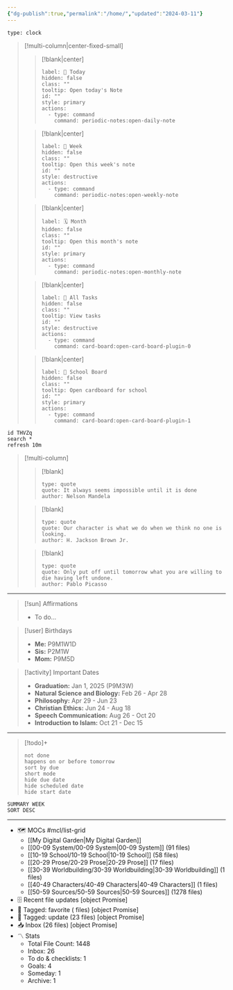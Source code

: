 ```yaml
---
{"dg-publish":true,"permalink":"/home/","updated":"2024-03-11"}
---
```



```widgets
type: clock
```

> [!multi-column|center-fixed-small]
> 
> > [!blank|center]
> > ```meta-bind-button
> > label: 🌻 Today
> > hidden: false
> > class: ""
> > tooltip: Open today's Note
> > id: ""
> > style: primary
> > actions:
> >   - type: command
> >     command: periodic-notes:open-daily-note
> 
> > [!blank|center]
> > ```meta-bind-button
> > label: 📅 Week
> > hidden: false
> > class: ""
> > tooltip: Open this week's note
> > id: ""
> > style: destructive
> > actions:
> >   - type: command
> >     command: periodic-notes:open-weekly-note
> > ```
> 
> > [!blank|center]
> > ```meta-bind-button
> > label: 🗓 Month
> > hidden: false
> > class: ""
> > tooltip: Open this month's note
> > id: ""
> > style: primary
> > actions:
> >   - type: command
> >     command: periodic-notes:open-monthly-note
> > ```
> 
> > [!blank|center]
> > ```meta-bind-button
> > label: 🎯 All Tasks
> > hidden: false
> > class: ""
> > tooltip: View tasks
> > id: ""
> > style: destructive
> > actions:
> >   - type: command
> >     command: card-board:open-card-board-plugin-0
> > ```
> 
> > [!blank|center]
> > ```meta-bind-button
> > label: 🏫 School Board
> > hidden: false
> > class: ""
> > tooltip: Open cardboard for school
> > id: ""
> > style: primary
> > actions:
> >   - type: command
> >     command: card-board:open-card-board-plugin-1
> > ```

```localquote
id THVZq
search *
refresh 10m
```

> [!multi-column]
> 
> > [!blank]
> > ```widgets
> > type: quote
> > quote: It always seems impossible until it is done
> > author: Nelson Mandela
> > ```
> 
> > [!blank]
> > ```widgets
> > type: quote
> > quote: Our character is what we do when we think no one is looking.
> > author: H. Jackson Brown Jr.
> > ```
> 
> > [!blank]
> > ```widgets
> > type: quote
> > quote: Only put off until tomorrow what you are willing to die having left undone.
> > author: Pablo Picasso
> > ```

---

> [!sun] Affirmations
> - To do…
 
> [!user] Birthdays
> - **Me:** P9M1W1D
> - **Sis:** P2M1W
> - **Mom:** P9M5D
 
> [!activity] Important Dates
> - **Graduation:** Jan 1, 2025 (P9M3W)
> - **Natural Science and Biology:** Feb 26 - Apr 28
> - **Philosophy:** Apr 29 - Jun 23
> - **Christian Ethics:** Jun 24 - Aug 18
> - **Speech Communication:** Aug 26 - Oct 20
> - **Introduction to Islam:** Oct 21 - Dec 15

---

> [!todo]+
> ```tasks
> not done
> happens on or before tomorrow
> sort by due
> short mode
> hide due date
> hide scheduled date
> hide start date
> ```

```toggl
SUMMARY WEEK
SORT DESC
```

---

- 🗺 MOCs #mcl/list-grid
	- [[My Digital Garden\|My Digital Garden]]
	- [[00-09 System/00-09 System\|00-09 System]] (91 files)
	- [[10-19 School/10-19 School\|10-19 School]] (58 files)
	- [[20-29 Prose/20-29 Prose\|20-29 Prose]] (17 files)
	- [[30-39 Worldbuilding/30-39 Worldbuilding\|30-39 Worldbuilding]] (1 files)
	- [[40-49 Characters/40-49 Characters\|40-49 Characters]] (1 files)
	- [[50-59 Sources/50-59 Sources\|50-59 Sources]] (1278 files)
- 🗄️ Recent file updates
 [object Promise]
- 🔖 Tagged: favorite ( files)
 [object Promise]
 - 🔨 Tagged: update (23 files)
 [object Promise]
 - 📥 Inbox (26 files)
 [object Promise]
- 〽️ Stats
	-  Total File Count: 1448
	- Inbox: 26
	- To do & checklists: 1
	- Goals: 4
	- Someday: 1
	- Archive: 1
